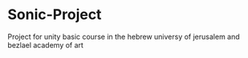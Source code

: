 # Sonic-Project
Project for unity basic course in the hebrew universy of jerusalem and bezlael academy of art
